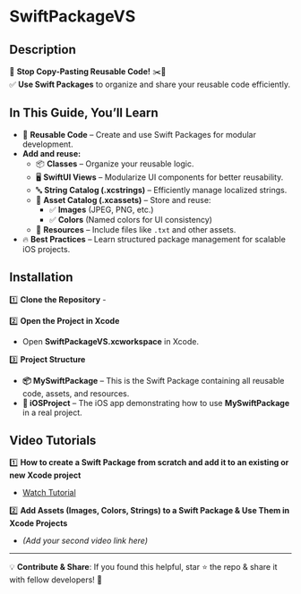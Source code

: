 
# SwiftPackageVS  

## Description  
🚀 **Stop Copy-Pasting Reusable Code!** ✂️🚫  
✅ **Use Swift Packages** to organize and share your reusable code efficiently.  

## In This Guide, You’ll Learn  
- 📌 **Reusable Code** – Create and use Swift Packages for modular development.  
- **Add and reuse:**  
    - 📦 **Classes** – Organize your reusable logic.  
    - 🖥️ **SwiftUI Views** – Modularize UI components for better reusability.  
    - 🔤 **String Catalog (.xcstrings)** – Efficiently manage localized strings.  
    - 🎨 **Asset Catalog (.xcassets)** – Store and reuse:  
        - ✅ **Images** (JPEG, PNG, etc.)  
        - ✅ **Colors** (Named colors for UI consistency)  
    - 📄 **Resources** – Include files like `.txt` and other assets.  
- 🔥 **Best Practices** – Learn structured package management for scalable iOS projects.  



## Installation  

1️⃣ **Clone the Repository** -

2️⃣ **Open the Project in Xcode**  
- Open **SwiftPackageVS.xcworkspace** in Xcode.  

3️⃣ **Project Structure**
- **📦 MySwiftPackage** – This is the Swift Package containing all reusable code, assets, and resources.  
- **📱 iOSProject** – The iOS app demonstrating how to use **MySwiftPackage** in a real project.  

## Video Tutorials  
1️⃣ **How to create a Swift Package from scratch and add it to an existing or new Xcode project**  
- [Watch Tutorial](https://youtu.be/jEGGe7mbD6g)  

2️⃣ **Add Assets (Images, Colors, Strings) to a Swift Package & Use Them in Xcode Projects**  
- *(Add your second video link here)*  

---  

💡 **Contribute & Share**: If you found this helpful, star ⭐ the repo & share it with fellow developers! 🚀  
